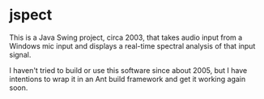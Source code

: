 # jspect

This is a Java Swing project, circa 2003, that takes audio input from a Windows mic input and displays a real-time spectral analysis of that input signal.

I haven't tried to build or use this software since about 2005, but I have intentions to wrap it in an Ant build framework and get it working again soon.
